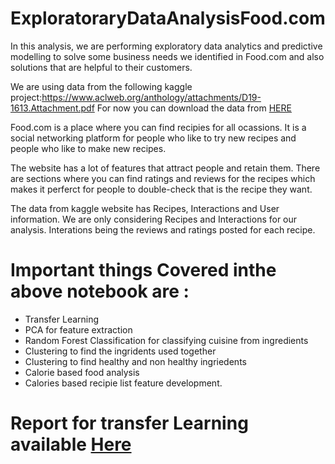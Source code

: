 
# ExploratoraryDataAnalysisFood.com
In this analysis, we are performing exploratory data analytics and predictive modelling to solve some business needs we identified in Food.com and also solutions that are helpful to their customers.



We are using data from the following kaggle project:https://www.aclweb.org/anthology/attachments/D19-1613.Attachment.pdf
For now you can download the data from [HERE](https://drive.google.com/drive/folders/1GpbmIaNNmWOJTkNZZhRaj7Mx5NXfbXF-?usp=sharing)

Food.com is a place where you can find recipies for all ocassions. It is a social networking platform for people who like to try new recipes and people who like to make new recipes.

The website has a lot of features that attract people and retain them. There are sections where you can find ratings and reviews for the recipes which makes it perferct for people to double-check that is the recipe they want.

The data from kaggle website has Recipes, Interactions and User information. We are only considering Recipes and Interactions for our analysis. Interations being the reviews and ratings posted for each recipe.


# Important things Covered inthe above notebook are : 
  * Transfer Learning
  * PCA for feature extraction
  * Random Forest Classification for classifying cuisine from ingredients
  * Clustering to find the ingridents used together
  * Clustering to find healthy and non healthy ingriedents
  * Calorie based food analysis 
  * Calories based recipie list feature development.
  
  # Report for transfer Learning available [Here](https://drive.google.com/file/d/1eW_nq38SKQZRAC6sYrRdQFWbnpoRaitW/view?usp=sharing)
